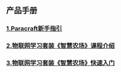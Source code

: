 ## 产品手册
###  [1.Paracraft新手指引](https://keepwork.com/official/open/IOT/1.帕拉卡基础介绍)
###  [2.物联网学习套装《智慧农场》课程介绍](https://mp.weixin.qq.com/s/FwRd7SMFWzQdrMBtmSeaMA)
###  [3.物联网学习套装《智慧农场》快速入门](https://keepwork.com/official/open/IOT/PPTcollection)